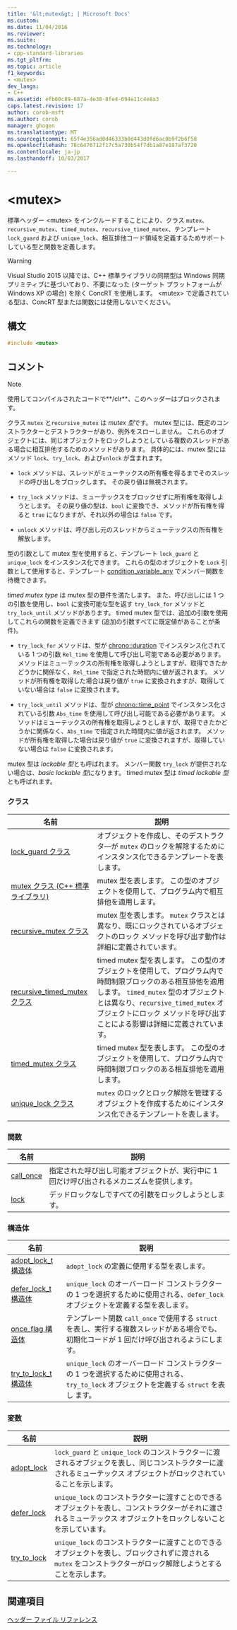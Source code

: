 ```yaml
---
title: '&lt;mutex&gt; | Microsoft Docs'
ms.custom: 
ms.date: 11/04/2016
ms.reviewer: 
ms.suite: 
ms.technology:
- cpp-standard-libraries
ms.tgt_pltfrm: 
ms.topic: article
f1_keywords:
- <mutex>
dev_langs:
- C++
ms.assetid: efb60c89-687a-4e38-8fe4-694e11c4e8a3
caps.latest.revision: 17
author: corob-msft
ms.author: corob
manager: ghogen
ms.translationtype: MT
ms.sourcegitcommit: 65f4e356ad0d46333b0d443d0fd6ac0b9f2b6f58
ms.openlocfilehash: 78c6476712f17c5a730b54f7db1a87e187af3720
ms.contentlocale: ja-jp
ms.lasthandoff: 10/03/2017

---
```

# <a name="ltmutexgt"></a>&lt;mutex&gt;
標準ヘッダー \<mutex> をインクルードすることにより、クラス `mutex`、`recursive_mutex`、`timed_mutex`、`recursive_timed_mutex`、テンプレート `lock_guard` および `unique_lock`、相互排他コード領域を定義するためサポートしている型と関数を定義します。  
  
> [!WARNING]
>  Visual Studio 2015 以降では、C++ 標準ライブラリの同期型は Windows 同期プリミティブに基づいており、不要になった (ターゲット プラットフォームが Windows XP の場合) を除く ConcRT を使用します。 \<mutex> で定義されている型は、ConcRT 型または関数には使用しないでください。  
  
## <a name="syntax"></a>構文  
  
```cpp  
#include <mutex>  
```  
  
## <a name="remarks"></a>コメント  
  
> [!NOTE]
>  使用してコンパイルされたコードで**/clr**、このヘッダーはブロックされます。  
  
 クラス `mutex` と`recursive_mutex` は *mutex 型*です。 mutex 型には、既定のコンストラクターとデストラクターがあり、例外をスローしません。 これらのオブジェクトには、同じオブジェクトをロックしようとしている複数のスレッドがある場合に相互排他するためのメソッドがあります。 具体的には、mutex 型にはメソッド `lock`、`try_lock`、および`unlock` が含まれます。  
  
-   `lock` メソッドは、スレッドがミューテックスの所有権を得るまでそのスレッドの呼び出しをブロックします。 その戻り値は無視されます。  
  
-   `try_lock` メソッドは、ミューテックスをブロックせずに所有権を取得しようとします。 その戻り値の型は、`bool` に変換でき、メソッドが所有権を得ると `true` になりますが、それ以外の場合は `false` です。  
  
-   `unlock` メソッドは、呼び出し元のスレッドからミューテックスの所有権を解放します。  
  
 型の引数として mutex 型を使用すると、テンプレート `lock_guard` と `unique_lock` をインスタンス化できます。 これらの型のオブジェクトを `Lock` 引数として使用すると、テンプレート [condition_variable_any](../standard-library/condition-variable-any-class.md) でメンバー関数を待機できます。  
  
 *timed mutex type* は mutex 型の要件を満たします。 また、呼び出しには 1 つの引数を使用し、`bool` に変換可能な型を返す `try_lock_for` メソッドと `try_lock_until` メソッドがあります。 timed mutex 型では、追加の引数を使用してこれらの関数を定義できます (追加の引数すべてに既定値があることが条件)。  
  
-   `try_lock_for` メソッドは、型が [chrono::duration](../standard-library/duration-class.md) でインスタンス化されている 1 つの引数 `Rel_time` を使用して呼び出し可能である必要があります。 メソッドはミューテックスの所有権を取得しようとしますが、取得できたかどうかに関係なく、`Rel_time` で指定された時間内に値が返されます。 メソッドが所有権を取得した場合は戻り値が `true` に変換されますが、取得していない場合は `false` に変換されます。  
  
-   `try_lock_until` メソッドは、型が [chrono::time_point](../standard-library/time-point-class.md) でインスタンス化されている引数 `Abs_time` を使用して呼び出し可能である必要があります。 メソッドはミューテックスの所有権を取得しようとしますが、取得できたかどうかに関係なく、`Abs_time` で指定された時間内に値が返されます。 メソッドが所有権を取得した場合は戻り値が `true` に変換されますが、取得していない場合は `false` に変換されます。  
  
 mutex 型は *lockable 型*とも呼ばれます。 メンバー関数 `try_lock` が提供されない場合は、*basic lockable 型*になります。 timed mutex 型は *timed lockable 型*とも呼ばれます。  
  
### <a name="classes"></a>クラス  
  
|名前|説明|  
|----------|-----------------|  
|[lock_guard クラス](../standard-library/lock-guard-class.md)|オブジェクトを作成し、そのデストラクタ―が `mutex` のロックを解除するためにインスタンス化できるテンプレートを表します。|  
|[mutex クラス (C++ 標準ライブラリ)](../standard-library/mutex-class-stl.md)|mutex 型を表します。 この型のオブジェクトを使用して、プログラム内で相互排他を適用します。|  
|[recursive_mutex クラス](../standard-library/recursive-mutex-class.md)|mutex 型を表します。 `mutex` クラスとは異なり、既にロックされているオブジェクトのロック メソッドを呼び出す動作は詳細に定義されています。|  
|[recursive_timed_mutex クラス](../standard-library/recursive-timed-mutex-class.md)|timed mutex 型を表します。 この型のオブジェクトを使用して、プログラム内で時間制限ブロックのある相互排他を適用します。 `timed_mutex` 型のオブジェクトとは異なり、`recursive_timed_mutex` オブジェクトにロック メソッドを呼び出すことによる影響は詳細に定義されています。|  
|[timed_mutex クラス](../standard-library/timed-mutex-class.md)|timed mutex 型を表します。 この型のオブジェクトを使用して、プログラム内で時間制限ブロックのある相互排他を適用します。|  
|[unique_lock クラス](../standard-library/unique-lock-class.md)|`mutex` のロックとロック解除を管理するオブジェクトを作成するためにインスタンス化できるテンプレートを表します。|  
  
### <a name="functions"></a>関数  
  
|名前|説明|  
|----------|-----------------|  
|[call_once](../standard-library/mutex-functions.md#call_once)|指定された呼び出し可能オブジェクトが、実行中に 1 回だけ呼び出されるメカニズムを提供します。|  
|[lock](../standard-library/mutex-functions.md#lock)|デッドロックなしですべての引数をロックしようとします。|  
  
### <a name="structs"></a>構造体  
  
|名前|説明|  
|----------|-----------------|  
|[adopt_lock_t 構造体](../standard-library/adopt-lock-t-structure.md)|`adopt_lock` の定義に使用する型を表します。|  
|[defer_lock_t 構造体](../standard-library/defer-lock-t-structure.md)|`unique_lock` のオーバーロード コンストラクターの 1 つを選択するために使用される、`defer_lock` オブジェクトを定義する型を表します。|  
|[once_flag 構造体](../standard-library/once-flag-structure.md)|テンプレート関数 `call_once` で使用する `struct` を表し、実行する複数スレッドがある場合でも、初期化コードが 1 回だけ呼び出されるようにします。|  
|[try_to_lock_t 構造体](../standard-library/try-to-lock-t-structure.md)|`unique_lock` のオーバーロード コンストラクターの 1 つを選択するために使用される、`try_to_lock` オブジェクトを定義する `struct` を表し ます。|  
  
### <a name="variables"></a>変数  
  
|名前|説明|  
|----------|-----------------|  
|[adopt_lock](../standard-library/mutex-functions.md#adopt_lock)|`lock_guard` と `unique_lock` のコンストラクターに渡されるオブジェクを表し、同じコンストラクターに渡されるミューテックス オブジェクトがロックされていることを示します。|  
|[defer_lock](../standard-library/mutex-functions.md#defer_lock)|`unique_lock` のコンストラクターに渡すことのできるオブジェクトを表し、コンストラクターがそれに渡されるミューテックス オブジェクトをロックしないことを示しています。|  
|[try_to_lock](../standard-library/mutex-functions.md#try_to_lock)|`unique_lock` のコンストラクターに渡すことのできるオブジェクトを表し、ブロックされずに渡される `mutex` をコンストラクターがロック解除しようとすることを示します。|  
  
## <a name="see-also"></a>関連項目  
 [ヘッダー ファイル リファレンス](../standard-library/cpp-standard-library-header-files.md)




